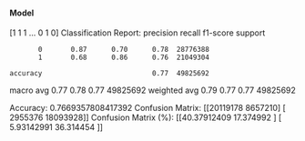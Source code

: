 #### Model
[1 1 1 ... 0 1 0]
Classification Report:
              precision    recall  f1-score   support

           0       0.87      0.70      0.78  28776388
           1       0.68      0.86      0.76  21049304

    accuracy                           0.77  49825692
   macro avg       0.77      0.78      0.77  49825692
weighted avg       0.79      0.77      0.77  49825692

Accuracy: 0.7669357808417392
Confusion Matrix:
[[20119178  8657210]
 [ 2955376 18093928]]
Confusion Matrix (%):
[[40.37912409 17.374992  ]
 [ 5.93142991 36.314454  ]]

